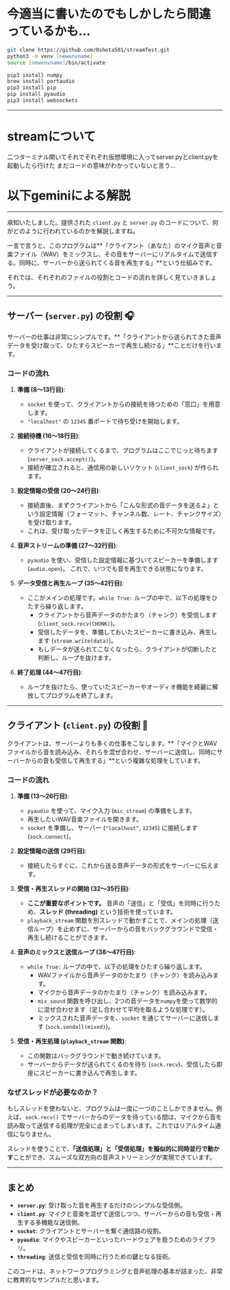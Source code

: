 # 今適当に書いたのでもしかしたら間違っているかも...
```zsh
git clone https://github.com/Oshota501/streamTest.git
python3 -m venv [newenvname]
source [newenvname]/bin/activate

pip3 install numpy
brew install portaudio
pip3 install pip
pip install pyaudio
pip3 install websockets
```
---
# streamについて
二つターミナル開いてそれでそれぞれ仮想環境に入ってserver.pyとclient.pyを起動したら行けた
まだコードの意味がわかっていないと言う...

# 以下geminiによる解説
---
承知いたしました。提供された `client.py` と `server.py` のコードについて、何がどのように行われているのかを解説しますね。

一言で言うと、このプログラムは**「クライアント（あなた）のマイク音声と音楽ファイル（WAV）をミックスし、その音をサーバーにリアルタイムで送信する。同時に、サーバーから送られてくる音を再生する」**という仕組みです。


それでは、それぞれのファイルの役割とコードの流れを詳しく見ていきましょう。

---

## サーバー (`server.py`) の役割 🎧

サーバーの仕事は非常にシンプルです。**「クライアントから送られてきた音声データを受け取って、ひたすらスピーカーで再生し続ける」**ことだけを行います。

### コードの流れ
1.  **準備 (8〜13行目)**:
    * `socket` を使って、クライアントからの接続を待つための「窓口」を用意します。
    * `"localhost"` の `12345` 番ポートで待ち受けを開始します。

2.  **接続待機 (16〜18行目)**:
    * クライアントが接続してくるまで、プログラムはここでじっと待ちます (`server_sock.accept()`)。
    * 接続が確立されると、通信用の新しいソケット (`client_sock`) が作られます。

3.  **設定情報の受信 (20〜24行目)**:
    * 接続直後、まずクライアントから「こんな形式の音データを送るよ」という設定情報（フォーマット、チャンネル数、レート、チャンクサイズ）を受け取ります。
    * これは、受け取ったデータを正しく再生するために不可欠な情報です。

4.  **音声ストリームの準備 (27〜32行目)**:
    * `pyaudio` を使い、受信した設定情報に基づいてスピーカーを準備します (`audio.open`)。 これで、いつでも音を再生できる状態になります。

5.  **データ受信と再生ループ (35〜42行目)**:
    * ここがメインの処理です。`while True:` ループの中で、以下の処理をひたすら繰り返します。
        * クライアントから音声データのかたまり（チャンク）を受信します (`client_sock.recv(CHUNK)`)。
        * 受信したデータを、準備しておいたスピーカーに書き込み、再生します (`stream.write(data)`)。
        * もしデータが送られてこなくなったら、クライアントが切断したと判断し、ループを抜けます。

6.  **終了処理 (44〜47行目)**:
    * ループを抜けたら、使っていたスピーカーやオーディオ機能を綺麗に解放してプログラムを終了します。

---

## クライアント (`client.py`) の役割 🎤

クライアントは、サーバーよりも多くの仕事をこなします。**「マイクとWAVファイルから音を読み込み、それらを混ぜ合わせ、サーバーに送信し、同時にサーバーからの音も受信して再生する」**という複雑な処理をしています。

### コードの流れ

1.  **準備 (13〜26行目)**:
    * `pyaudio` を使って、マイク入力 (`mic_stream`) の準備をします。
    * 再生したいWAV音楽ファイルを開きます。
    * `socket` を準備し、サーバー (`"localhost"`, `12345`) に接続します (`sock.connect`)。

2.  **設定情報の送信 (29行目)**:
    * 接続したらすぐに、これから送る音声データの形式をサーバーに伝えます。

3.  **受信・再生スレッドの開始 (32〜35行目)**:
    * **ここが重要なポイントです。** 音声の「送信」と「受信」を同時に行うため、**スレッド (threading)** という技術を使っています。
    * `playback_stream` 関数を別スレッドで動かすことで、メインの処理（送信ループ）を止めずに、サーバーからの音をバックグラウンドで受信・再生し続けることができます。

4.  **音声のミックスと送信ループ (38〜47行目)**:
    * `while True:` ループの中で、以下の処理をひたすら繰り返します。
        * WAVファイルから音声データのかたまり（チャンク）を読み込みます。
        * マイクから音声データのかたまり（チャンク）を読み込みます。
        * `mix_sound` 関数を呼び出し、2つの音データを`numpy`を使って数学的に混ぜ合わせます（足し合わせて平均を取るような処理です）。
        * ミックスされた音声データを、`socket` を通じてサーバーに送信します (`sock.sendall(mixed)`)。

5.  **受信・再生処理 (`playback_stream` 関数)**:
    * この関数はバックグラウンドで動き続けています。
    * サーバーからデータが送られてくるのを待ち (`sock.recv`)、受信したら即座にスピーカーに書き込んで再生します。

### なぜスレッドが必要なのか？

もしスレッドを使わないと、プログラムは一度に一つのことしかできません。例えば、`sock.recv()` でサーバーからのデータを待っている間は、マイクから音を読み取って送信する処理が完全に止まってしまいます。これではリアルタイム通信になりません。

スレッドを使うことで、**「送信処理」と「受信処理」を擬似的に同時並行で動かす**ことができ、スムーズな双方向の音声ストリーミングが実現できています。

---

## まとめ

* **`server.py`**: 受け取った音を再生するだけのシンプルな受信側。
* **`client.py`**: マイクと音楽を混ぜて送信しつつ、サーバーからの音も受信・再生する多機能な送信側。
* **`socket`**: クライアントとサーバーを繋ぐ通信路の役割。
* **`pyaudio`**: マイクやスピーカーといったハードウェアを扱うためのライブラリ。
* **`threading`**: 送信と受信を同時に行うための鍵となる技術。

このコードは、ネットワークプログラミングと音声処理の基本が詰まった、非常に教育的なサンプルだと思います。
